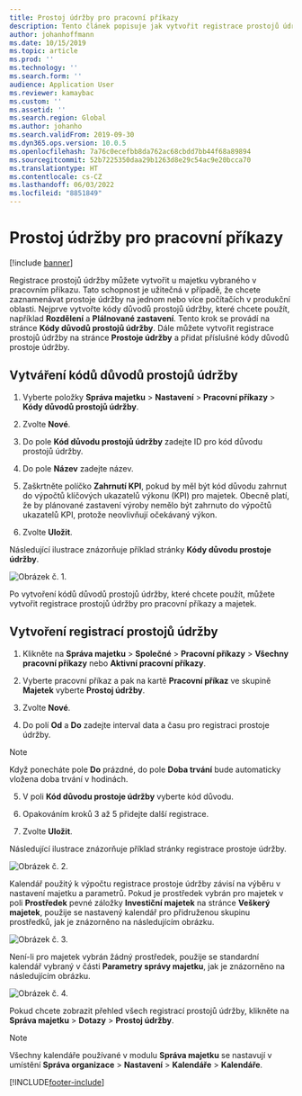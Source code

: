 ```yaml
---
title: Prostoj údržby pro pracovní příkazy
description: Tento článek popisuje jak vytvořit registrace prostojů údržby u majetku vybraného v pracovním příkazu.
author: johanhoffmann
ms.date: 10/15/2019
ms.topic: article
ms.prod: ''
ms.technology: ''
ms.search.form: ''
audience: Application User
ms.reviewer: kamaybac
ms.custom: ''
ms.assetid: ''
ms.search.region: Global
ms.author: johanho
ms.search.validFrom: 2019-09-30
ms.dyn365.ops.version: 10.0.5
ms.openlocfilehash: 7a76c0ecefbb8da762ac68cbdd7bb44f68a89894
ms.sourcegitcommit: 52b7225350daa29b1263d8e29c54ac9e20bcca70
ms.translationtype: HT
ms.contentlocale: cs-CZ
ms.lasthandoff: 06/03/2022
ms.locfileid: "8851849"
---
```

# <a name="maintenance-downtime-for-work-orders"></a>Prostoj údržby pro pracovní příkazy

[!include [banner](../../includes/banner.md)]


Registrace prostojů údržby můžete vytvořit u majetku vybraného v pracovním příkazu. Tato schopnost je užitečná v případě, že chcete zaznamenávat prostoje údržby na jednom nebo více počítačích v produkční oblasti. Nejprve vytvořte kódy důvodů prostojů údržby, které chcete použít, například **Rozdělení** a **Plálnované zastavení**. Tento krok se provádí na stránce **Kódy důvodů prostojů údržby**. Dále můžete vytvořit registrace prostojů údržby na stránce **Prostoje údržby** a přidat příslušné kódy důvodů prostoje údržby.

## <a name="create-maintenance-downtime-reason-codes"></a>Vytváření kódů důvodů prostojů údržby

1. Vyberte položky **Správa majetku** > **Nastavení** > **Pracovní příkazy** > **Kódy důvodů prostojů údržby**.

2. Zvolte **Nové**.

3. Do pole **Kód důvodu prostojů údržby** zadejte ID pro kód důvodu prostojů údržby.

4. Do pole **Název** zadejte název.

5. Zaškrtněte políčko **Zahrnutí KPI**, pokud by měl být kód důvodu zahrnut do výpočtů klíčových ukazatelů výkonu (KPI) pro majetek. Obecně platí, že by plánované zastavení výroby nemělo být zahrnuto do výpočtů ukazatelů KPI, protože neovlivňují očekávaný výkon.

6. Zvolte **Uložit**.

Následující ilustrace znázorňuje příklad stránky **Kódy důvodu prostoje údržby**.

![Obrázek č. 1.](media/15-work-orders.png)

Po vytvoření kódů důvodů prostojů údržby, které chcete použít, můžete vytvořit registrace prostojů údržby pro pracovní příkazy a majetek.


## <a name="create-maintenance-downtime-registrations"></a>Vytvoření registrací prostojů údržby

1. Klikněte na **Správa majetku** > **Společné** > **Pracovní příkazy** > **Všechny pracovní příkazy** nebo **Aktivní pracovní příkazy**.

2. Vyberte pracovní příkaz a pak na kartě **Pracovní příkaz** ve skupině **Majetek** vyberte **Prostoj údržby**.

3. Zvolte **Nové**.

4. Do polí **Od** a **Do** zadejte interval data a času pro registraci prostoje údržby.

>[!NOTE]
>Když ponecháte pole **Do** prázdné, do pole **Doba trvání** bude automaticky vložena doba trvání v hodinách.

5. V poli **Kód důvodu prostoje údržby** vyberte kód důvodu.

6. Opakováním kroků 3 až 5 přidejte další registrace.

7. Zvolte **Uložit**.

Následující ilustrace znázorňuje příklad stránky registrace prostoje údržby.

![Obrázek č. 2.](media/16-work-orders.png)

Kalendář použitý k výpočtu registrace prostoje údržby závisí na výběru v nastavení majetku a parametrů. Pokud je prostředek vybrán pro majetek v poli **Prostředek** pevné záložky **Investiční majetek** na stránce **Veškerý majetek**, použije se nastavený kalendář pro přidruženou skupinu prostředků, jak je znázorněno na následujícím obrázku.

![Obrázek č. 3.](media/17-work-orders.png)

Není-li pro majetek vybrán žádný prostředek, použije se standardní kalendář vybraný v části **Parametry správy majetku**, jak je znázorněno na následujícím obrázku.

![Obrázek č. 4.](media/18-work-orders.png)

Pokud chcete zobrazit přehled všech registrací prostojů údržby, klikněte na **Správa majetku** > **Dotazy** > **Prostoj údržby**.

>[!NOTE]
>Všechny kalendáře používané v modulu **Správa majetku** se nastavují v umístění **Správa organizace** > **Nastavení** > **Kalendáře** > **Kalendáře**.



[!INCLUDE[footer-include](../../../includes/footer-banner.md)]
